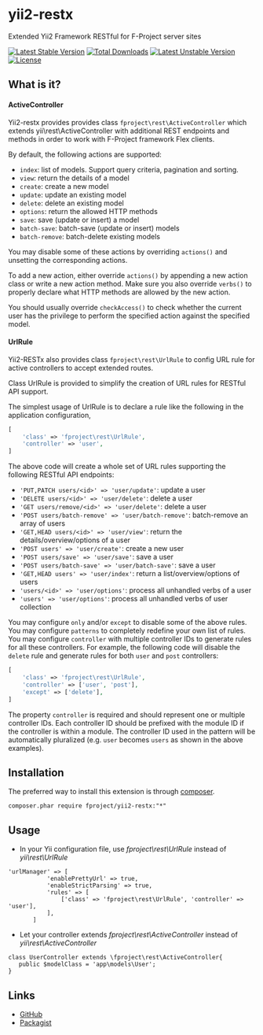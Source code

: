 yii2-restx
===========

Extended Yii2 Framework RESTful for F-Project server sites 

[![Latest Stable Version](https://poser.pugx.org/fproject/yii2-restx/v/stable)](https://packagist.org/packages/fproject/yii2-restx) [![Total Downloads](https://poser.pugx.org/fproject/yii2-restx/downloads)](https://packagist.org/packages/fproject/yii2-restx) [![Latest Unstable Version](https://poser.pugx.org/fproject/yii2-restx/v/unstable)](https://packagist.org/packages/fproject/yii2-restx) [![License](https://poser.pugx.org/fproject/yii2-restx/license)](https://packagist.org/packages/fproject/yii2-restx)

What is it?
-----------

#### ActiveController

Yii2-restx provides provides class `fproject\rest\ActiveController` which extends yii\rest\ActiveController with
additional REST endpoints and methods in order to work with F-Project framework Flex clients.

By default, the following actions are supported:

- `index`: list of models. Support query criteria, pagination and sorting.
- `view`: return the details of a model
- `create`: create a new model
- `update`: update an existing model
- `delete`: delete an existing model
- `options`: return the allowed HTTP methods
- `save`: save (update or insert) a model
- `batch-save`: batch-save (update or insert) models
- `batch-remove`: batch-delete existing models

You may disable some of these actions by overriding `actions()` and unsetting the corresponding actions.

To add a new action, either override `actions()` by appending a new action class or write a new action method.
Make sure you also override `verbs()` to properly declare what HTTP methods are allowed by the new action.

You should usually override `checkAccess()` to check whether the current user has the privilege to perform
the specified action against the specified model.

#### UrlRule

Yii2-RESTx also provides class `fproject\rest\UrlRule` to config URL rule for active controllers to accept extended routes.

Class UrlRule is provided to simplify the creation of URL rules for RESTful API support.

The simplest usage of UrlRule is to declare a rule like the following in the application configuration,

```php
[
    'class' => 'fproject\rest\UrlRule',
    'controller' => 'user',
]
```

The above code will create a whole set of URL rules supporting the following RESTful API endpoints:

- `'PUT,PATCH users/<id>' => 'user/update'`: update a user
- `'DELETE users/<id>' => 'user/delete'`: delete a user
- `'GET users/remove/<id>' => 'user/delete'`: delete a user
- `'POST users/batch-remove' => 'user/batch-remove'`: batch-remove an array of users
- `'GET,HEAD users/<id>' => 'user/view'`: return the details/overview/options of a user
- `'POST users' => 'user/create'`: create a new user
- `'POST users/save' => 'user/save'`: save a user
- `'POST users/batch-save' => 'user/batch-save'`: save a user
- `'GET,HEAD users' => 'user/index'`: return a list/overview/options of users
- `'users/<id>' => 'user/options'`: process all unhandled verbs of a user
- `'users' => 'user/options'`: process all unhandled verbs of user collection

You may configure `only` and/or `except` to disable some of the above rules.
You may configure `patterns` to completely redefine your own list of rules.
You may configure `controller` with multiple controller IDs to generate rules for all these controllers.
For example, the following code will disable the `delete` rule and generate rules for both `user` and `post` controllers:

```php
[
    'class' => 'fproject\rest\UrlRule',
    'controller' => ['user', 'post'],
    'except' => ['delete'],
]
```

The property `controller` is required and should represent one or multiple controller IDs.
Each controller ID should be prefixed with the module ID if the controller is within a module.
The controller ID used in the pattern will be automatically pluralized (e.g. `user` becomes `users`
as shown in the above examples).

Installation
------------

The preferred way to install this extension is through [composer](http://getcomposer.org/download/).

    composer.phar require fproject/yii2-restx:"*"

Usage
-----
- In your Yii configuration file, use _fproject\rest\UrlRule_ instead of _yii\rest\UrlRule_
 ```
 'urlManager' => [
            'enablePrettyUrl' => true,
            'enableStrictParsing' => true,
            'rules' => [
                ['class' => 'fproject\rest\UrlRule', 'controller' => 'user'],
            ],
        ]
 ```

- Let your controller extends _fproject\rest\ActiveController_ instead of _yii\rest\ActiveController_
 ```
 class UserController extends \fproject\rest\ActiveController{
    public $modelClass = 'app\models\User';
 }
 ```
 
 
Links
-----

- [GitHub](https://github.com/fproject/yii2-restx)
- [Packagist](https://packagist.org/packages/fproject/yii2-restx)
